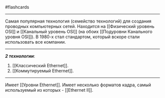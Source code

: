 #flashcards
***
Самая популярная технология (семейство технологий) для создания проводных компьютерных сетей. Находится на [[Физический уровень OSI]] и [[Канальный уровень OSI]] (на обоих [[Подуровни Канального уровня OSI]]).
В 1980-х стал стандартом, который вскоре стали использовать все компании.
***
***2 технологии***:
1. [[Классический Ethernet]].
2. [[Коммутируемый Ethernet]].
***
Имеет [[Уровни Ethernet]].
Имеет несколько форматов кадра, самый используемый из которых - [[Ethernet II]].
<!--SR:!2025-10-27,21,250-->